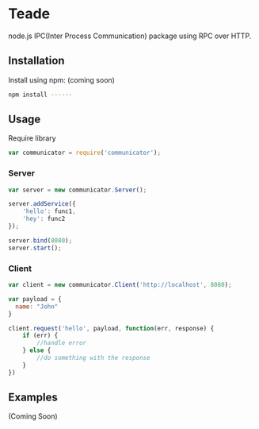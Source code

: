 # Teade
node.js IPC(Inter Process Communication) package using RPC over HTTP. 

## Installation
Install using npm: (coming soon)
```sh
npm install ------
```

## Usage
Require library
```javascript
var communicator = require('communicator');
```
### Server
```javascript
var server = new communicator.Server();

server.addService({
	'hello': func1,
	'hey': func2
});

server.bind(8080);
server.start();
```
### Client
```javascript
var client = new communicator.Client('http://localhost', 8080);

var payload = {
  name: "John"
}

client.request('hello', payload, function(err, response) {
	if (err) {
		//handle error
	} else {
		//do something with the response
	}
})
```
## Examples
(Coming Soon)